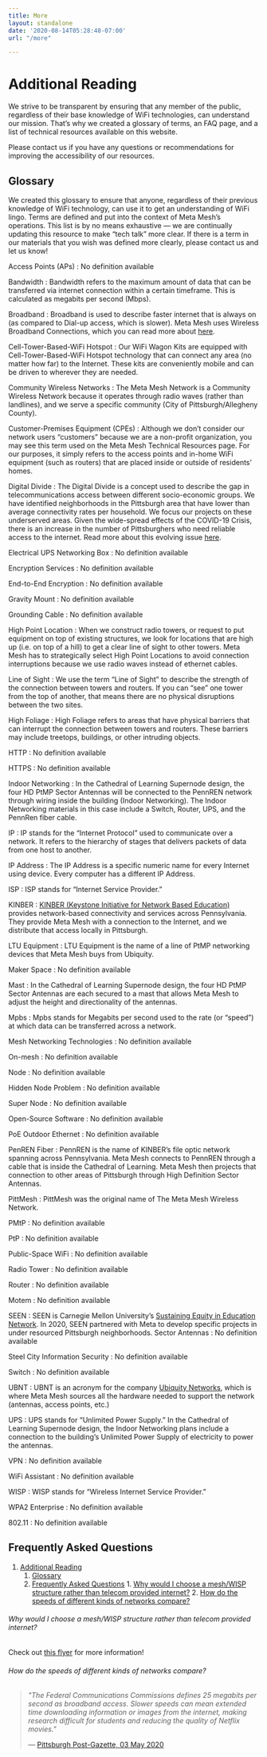```yaml
---
title: More
layout: standalone
date: '2020-08-14T05:28:48-07:00'
url: "/more"

---
```

# Additional Reading

We strive to be transparent by ensuring that any member of the public, regardless of their base knowledge of WiFi technologies, can understand our mission. That’s why we created a glossary of terms, an FAQ page, and a list of technical resources available on this website.

Please contact us if you have any questions or recommendations for improving the accessibility of our resources.

## Glossary

We created this glossary to ensure that anyone, regardless of their previous knowledge of WiFi technology, can use it to get an understanding of WiFi lingo. Terms are defined and put into the context of Meta Mesh’s operations. This list is by no means exhaustive — we are continually updating this resource to make “tech talk” more clear. If there is a term in our materials that you wish was defined more clearly, please contact us and let us know!

Access Points (APs)
: No definition available

Bandwidth
: Bandwidth refers to the maximum amount of data that can be transferred via internet connection within a certain timeframe. This is calculated as megabits per second (Mbps).

Broadband
: Broadband is used to describe faster internet that is always on (as compared to Dial-up access, which is slower). Meta Mesh uses Wireless Broadband Connections, which you can read more about [here](https://www.fcc.gov/general/types-broadband-connections#wireless).

Cell-Tower-Based-WiFi Hotspot
: Our WiFi Wagon Kits are equipped with Cell-Tower-Based-WiFi Hotspot technology that can connect any area (no matter how far) to the Internet. These kits are conveniently mobile and can be driven to wherever they are needed.

Community Wireless Networks
: The Meta Mesh Network is a Community Wireless Network because it operates through radio waves (rather than landlines), and we serve a specific community (City of Pittsburgh/Allegheny County).

Customer-Premises Equipment (CPEs)
: Although we don’t consider our network users “customers” because we are a non-profit organization, you may see this term used on the Meta Mesh Technical Resources page. For our purposes, it simply refers to the access points and in-home WiFi equipment (such as routers) that are placed inside or outside of residents’ homes.

Digital Divide
: The Digital Divide is a concept used to describe the gap in telecommunications access between different socio-economic groups. We have identified neighborhoods in the Pittsburgh area that have lower than average connectivity rates per household. We focus our projects on these underserved areas. Given the wide-spread effects of the COVID-19 Crisis, there is an increase in the number of Pittsburghers who need reliable access to the internet. Read more about this evolving issue [here](https://pittsburghquarterly.com/articles/pandemic-widens-pittsburghs-digital-divide/).

Electrical UPS Networking Box
: No definition available

Encryption Services
: No definition available

End-to-End Encryption
: No definition available

Gravity Mount
: No definition available

Grounding Cable
: No definition available

High Point Location
: When we construct radio towers, or request to put equipment on top of existing structures, we look for locations that are high up (i.e. on top of a hill) to get a clear line of sight to other towers. Meta Mesh has to strategically select High Point Locations to avoid connection interruptions because we use radio waves instead of ethernet cables.

Line of Sight
: We use the term “Line of Sight” to describe the strength of the connection between towers and routers. If you can “see” one tower from the top of another, that means there are no physical disruptions between the two sites.

High Foliage
: High Foliage refers to areas that have physical barriers that can interrupt the connection between towers and routers. These barriers may include treetops, buildings, or other intruding objects.

HTTP
: No definition available

HTTPS
: No definition available

Indoor Networking
: In the Cathedral of Learning Supernode design, the four HD PtMP Sector Antennas will be connected to the PennREN network through wiring inside the building (Indoor Networking). The Indoor Networking materials in this case include a Switch, Router, UPS, and the PennRen fiber cable.

IP
: IP stands for the “Internet Protocol” used to communicate over a network. It refers to the hierarchy of stages that delivers packets of data from one host to another.

IP Address
: The IP Address is a specific numeric name for every Internet using device. Every computer has a different IP Address.

ISP
: ISP stands for “Internet Service Provider.”

KINBER
: [KINBER (Keystone Initiative for Network Based Education)](https://kinber.org) provides network-based connectivity and services across Pennsylvania. They provide Meta Mesh with a connection to the Internet, and we distribute that access locally in Pittsburgh.

LTU Equipment
: LTU Equipment is the name of a line of PtMP networking devices that Meta Mesh buys from Ubiquity.

Maker Space
: No definition available

Mast
: In the Cathedral of Learning Supernode design, the four HD PtMP Sector Antennas are each secured to a mast that allows Meta Mesh to adjust the height and directionality of the antennas.

Mpbs
: Mpbs stands for Megabits per second used to the rate (or “speed”) at which data can be transferred across a network.

Mesh Networking Technologies
: No definition available

On-mesh
: No definition available

Node
: No definition available

Hidden Node Problem
: No definition available

Super Node
: No definition available

Open-Source Software
: No definition available

PoE Outdoor Ethernet
: No definition available


PenREN Fiber
: PennREN is the name of KINBER’s file optic network spanning across Pennsylvania. Meta Mesh connects to PennREN through a cable that is inside the Cathedral of Learning. Meta Mesh then projects that connection to other areas of Pittsburgh through High Definition Sector Antennas.

PittMesh
: PittMesh was the original name of The Meta Mesh Wireless Network.

PMtP
: No definition available

PtP
: No definition available

Public-Space WiFi
: No definition available

Radio Tower
: No definition available

Router
: No definition available

Motem
: No definition available

SEEN
: SEEN is Carnegie Mellon University’s [Sustaining Equity in Education Network](https://www.cmu.edu/seen). In 2020, SEEN partnered with Meta to develop specific projects in under resourced Pittsburgh neighborhoods.
Sector Antennas
: No definition available

Steel City Information Security
: No definition available

Switch
: No definition available

UBNT
: UBNT is an acronym for the company [Ubiquity Networks](https://www.ui.com), which is where Meta Mesh sources all the hardware needed to support the network (antennas, access points, etc.)

UPS
: UPS stands for “Unlimited Power Supply.” In the Cathedral of Learning Supernode design, the Indoor Networking plans include a connection to the building’s Unlimited Power Supply of electricity to power the antennas.

VPN
: No definition available

WiFi Assistant
: No definition available

WISP
: WISP stands for “Wireless Internet Service Provider.”

WPA2 Enterprise
: No definition available

802.11
: No definition available

## Frequently Asked Questions

1. [Additional Reading](#additional-reading)
    1. [Glossary](#glossary)
    2. [Frequently Asked Questions](#frequently-asked-questions)
                    1. [Why would I choose a mesh/WISP structure rather than telecom provided internet?](#why-would-i-choose-a-meshwisp-structure-rather-than-telecom-provided-internet)
                    2. [How do the speeds of different kinds of networks compare?](#how-do-the-speeds-of-different-kinds-of-networks-compare)

###### Why would I choose a mesh/WISP structure rather than telecom provided internet?

Check out [this flyer](https://drive.google.com/file/d/18bi9M0zQGHv3DZgx3uXPMUD--TEUzGsr/view?usp=sharing "Mesh vs Telecom") for more information!

###### How do the speeds of different kinds of networks compare?

> _"The Federal Communications Commissions defines 25 megabits per second as broadband access. Slower speeds can mean extended time downloading information or images from the internet, making research difficult for students and reducing the quality of Netflix movies."_
>
> — [Pittsburgh Post-Gazette, 03 May 2020](https://www.post-gazette.com/business/tech-news/2020/05/03/Zippy-internet-access-due-soon-in-Greene-Washington-counties/stories/202005010126 "Pittsburgh Post-Gazette, 03 May 2020")